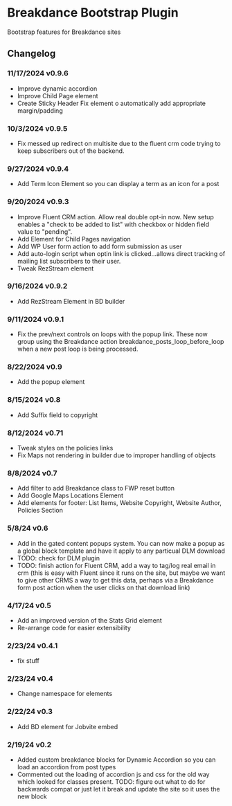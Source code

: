 # Breakdance Bootstrap Plugin
Bootstrap features for Breakdance sites

## Changelog
### 11/17/2024 v0.9.6
- Improve dynamic accordion
- Improve Child Page element
- Create Sticky Header Fix element o automatically add appropriate margin/padding
### 10/3/2024 v0.9.5
- Fix messed up redirect on multisite due to the fluent crm code trying to keep subscribers out of the backend.
### 9/27/2024 v0.9.4
- Add Term Icon Element so you can display a term as an icon for a post
### 9/20/2024 v0.9.3
- Improve Fluent CRM action. Allow real double opt-in now. New setup enables a "check to be added to list" with checkbox or hidden field value to "pending".
- Add Element for Child Pages navigation
- Add WP User form action to add form submission as user
- Add auto-login script when optin link is clicked...allows direct tracking of mailing list subscribers to their user.
- Tweak RezStream element
### 9/16/2024 v0.9.2
- Add RezStream Element in BD builder
### 9/11/2024 v0.9.1
- Fix the prev/next controls on loops with the popup link. These now group using the Breakdance action breakdance_posts_loop_before_loop when a new post loop is being processed.

### 8/22/2024 v0.9
- Add the popup element

### 8/15/2024 v0.8
- Add Suffix field to copyright

### 8/12/2024 v0.71
- Tweak styles on the policies links
- Fix Maps not rendering in builder due to improper handling of objects

### 8/8/2024 v0.7
- Add filter to add Breakdance class to FWP reset button
- Add Google Maps Locations Element
- Add elements for footer: List Items, Website Copyright, Website Author, Policies Section

### 5/8/24 v0.6
- Add in the gated content popups system. You can now make a popup as a global block template and have it apply to any particual DLM download
- TODO: check for DLM plugin
- TODO: finish action for Fluent CRM, add a way to tag/log real email in crm (this is easy with Fluent since it runs on the site, but maybe we want to give other CRMS a way to get this data, perhaps via a Breakdance form post action when the user clicks on that download link)

### 4/17/24 v0.5
- Add an improved version of the Stats Grid element
- Re-arrange code for easier extensibility

### 2/23/24 v0.4.1
- fix stuff
### 2/23/24 v0.4
- Change namespace for elements

### 2/22/24 v0.3
- Add BD element for Jobvite embed

### 2/19/24 v0.2
- Added custom breakdance blocks for Dynamic Accordion so you can load an accordion from post types
- Commented out the loading of accordion js and css for the old way which looked for classes present. TODO: figure out what to do for backwards compat or just let it break and update the site so it uses the new block